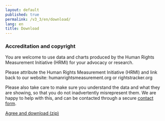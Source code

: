 ```yaml
---
layout: default
published: true
permalink: /v3_3/en/download/
lang: en
title: Download
---
```


### Accreditation and copyright

You are welcome to use data and charts produced by the Human Rights Measurement Initiative (HRMI) for your advocacy or research. 

Please attribute the Human Rights Measurement Initiative (HRMI) and link back to our website: humanrightsmeasurement.org or rightstracker.org

Please also take care to make sure you understand the data and what they are showing, so that you do not inadvertently misrepresent them. We are happy to help with this, and can be contacted through a secure [contact form](https://humanrightsmeasurement.org/about-hrmi/contact-hrmi/).

<a class="hero" href="https://data-store.humanrightsmeasurement.org/data/hrmi-data-download.zip" target="_blank">Agree and download (zip)</a>
